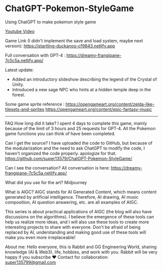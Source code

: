 # ChatGPT-Pokemon-StyleGame
Using ChatGPT to make pokemon style game

[Youtube Video](https://www.youtube.com/watch?v=1O0AuRHjrQk&t=45s)

Game Link (I didn't implement the save and load system, maybe next version):
https://startling-duckanoo-cf9843.netlify.app

Full conversation with GPT-4 : 
https://dreamy-frangipane-7c5c5a.netlify.app/

Latest update:
- Added an introductory slideshow describing the legend of the Crystal of Unity.
- Introduced a new sage NPC who hints at a hidden temple deep in the forest.

Some game sprite reference :
https://opengameart.org/content/zelda-like-tilesets-and-sprites
https://opengameart.org/content/epic-fantasy-music

----------------------------------------
FAQ
How long did it take? 
I spent 4 days to complete this game, mainly because of the limit of 3 hours and 25 requests for GPT-4. All the Pokemon game functions you can think of have been completed.

Can I get the source?
I have uploaded the code to GitHub, but because of the modularization and the need to ask ChatGPT to modify the code, I haven't organized the code properly. apologize for that.
https://github.com/super13579/ChatGPT-Pokemon-StyleGame/

Can I see the conversation?
All conversation is here:
https://dreamy-frangipane-7c5c5a.netlify.app/

What did you use for the art?
Midjourney

What is AIGC? AIGC stands for AI Generated Content, which means content generated by artificial intelligence. Therefore, AI drawing, AI music composition, AI question answering, etc. are all examples of AIGC.

This series is about practical applications of AIGC (the blog will also have discussions on the algorithms). I believe the emergence of these tools can help us realize more ideas, and I will also use these tools to create more interesting projects to share with everyone. Don't be afraid of being replaced by AI, understanding and making good use of these tools will make you even more irreplaceable!

About me:
Hello everyone, this is Rabbit and GG Engineering World, sharing knowledge (AI & Web3), life, hobbies, and work with you. Rabbit will be very happy if you subscribe ❤️
Contact for collaboration: super135799@gmail.com
